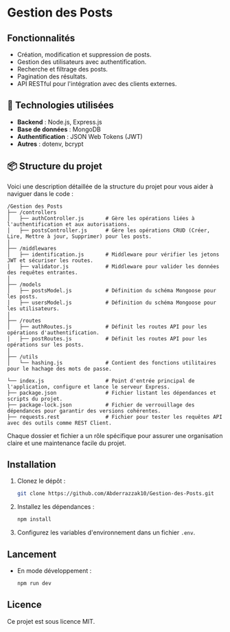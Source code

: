 # Gestion des Posts

## Fonctionnalités
- Création, modification et suppression de posts.
- Gestion des utilisateurs avec authentification.
- Recherche et filtrage des posts.
- Pagination des résultats.
- API RESTful pour l'intégration avec des clients externes.

## 🚀 Technologies utilisées
- **Backend** : Node.js, Express.js
- **Base de données** : MongoDB
- **Authentification** : JSON Web Tokens (JWT)
- **Autres** : dotenv, bcrypt

## 📦 Structure du projet

Voici une description détaillée de la structure du projet pour vous aider à naviguer dans le code :

```
/Gestion des Posts  
├── /controllers  
│   ├── authController.js       # Gère les opérations liées à l'authentification et aux autorisations.  
│   ├── postsController.js      # Gère les opérations CRUD (Créer, Lire, Mettre à jour, Supprimer) pour les posts.  
│  
├── /middlewares  
│   ├── identification.js       # Middleware pour vérifier les jetons JWT et sécuriser les routes.  
│   ├── validator.js            # Middleware pour valider les données des requêtes entrantes.  
│  
├── /models  
│   ├── postsModel.js           # Définition du schéma Mongoose pour les posts.  
│   ├── usersModel.js           # Définition du schéma Mongoose pour les utilisateurs.  
│  
├── /routes  
│   ├── authRoutes.js           # Définit les routes API pour les opérations d'authentification.  
│   ├── postRoutes.js           # Définit les routes API pour les opérations sur les posts.  
│  
├── /utils  
│   └── hashing.js              # Contient des fonctions utilitaires pour le hachage des mots de passe.  

└── index.js                    # Point d'entrée principal de l'application, configure et lance le serveur Express.  
├── package.json                # Fichier listant les dépendances et scripts du projet.  
├── package-lock.json           # Fichier de verrouillage des dépendances pour garantir des versions cohérentes.  
├── requests.rest               # Fichier pour tester les requêtes API avec des outils comme REST Client.  

```

Chaque dossier et fichier a un rôle spécifique pour assurer une organisation claire et une maintenance facile du projet.

## Installation
1. Clonez le dépôt :
    ```bash
    git clone https://github.com/Abderrazzak10/Gestion-des-Posts.git
    ```
2. Installez les dépendances :
    ```bash
    npm install
    ```
3. Configurez les variables d'environnement dans un fichier `.env`.

## Lancement
- En mode développement :
  ```bash
  npm run dev
  ```
## Licence
Ce projet est sous licence MIT.